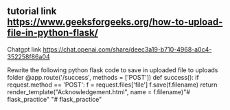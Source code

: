
tutorial link
https://www.geeksforgeeks.org/how-to-upload-file-in-python-flask/
---
Chatgpt link
https://chat.openai.com/share/deec3a19-b710-4968-a0c4-352258f86a04

Rewrite the following python flask code to save in uploaded file to uploads folder 
@app.route('/success', methods = ['POST'])
def success():
	if request.method == 'POST':
		f = request.files['file']
		f.save(f.filename)
		return render_template("Acknowledgement.html", name = f.filename)"# flask_practice" 
"# flask_practice" 
